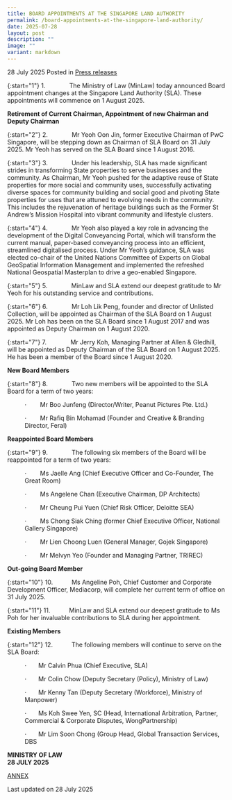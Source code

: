 ```yaml
---
title: BOARD APPOINTMENTS AT THE SINGAPORE LAND AUTHORITY
permalink: /board-appointments-at-the-singapore-land-authority/
date: 2025-07-28
layout: post
description: ""
image: ""
variant: markdown
---
```

28 July 2025 Posted in [Press releases](/news/press-releases)

{:start="1"}
1.&nbsp;&nbsp;&nbsp;&nbsp;&nbsp;&nbsp;&nbsp;&nbsp;&nbsp;&nbsp;&nbsp;&nbsp;&nbsp; The Ministry of Law (MinLaw) today announced Board appointment changes at the Singapore Land Authority (SLA). These appointments will commence on 1 August 2025.

**Retirement of Current Chairman, Appointment of new Chairman and Deputy Chairman**

{:start="2"}
2.&nbsp;&nbsp;&nbsp;&nbsp;&nbsp;&nbsp;&nbsp;&nbsp;&nbsp;&nbsp;&nbsp;&nbsp;&nbsp; Mr Yeoh Oon Jin, former Executive Chairman of PwC Singapore, will be stepping down as Chairman of SLA Board on 31 July 2025. Mr Yeoh has served on the SLA Board since 1 August 2016.

{:start="3"}
3.&nbsp;&nbsp;&nbsp;&nbsp;&nbsp;&nbsp;&nbsp;&nbsp;&nbsp;&nbsp;&nbsp;&nbsp;&nbsp; Under his leadership, SLA has made significant strides in transforming State properties to serve businesses and the community. As Chairman, Mr Yeoh pushed for the adaptive reuse of State properties for more social and community uses, successfully activating diverse spaces for community building and social good and pivoting State properties for uses that are attuned to evolving needs in the community. This includes the rejuvenation of heritage buildings such as the Former St Andrew’s Mission Hospital into vibrant community and lifestyle clusters.

{:start="4"}
4.&nbsp;&nbsp;&nbsp;&nbsp;&nbsp;&nbsp;&nbsp;&nbsp;&nbsp;&nbsp;&nbsp;&nbsp;&nbsp; Mr Yeoh also played a key role in advancing the development of the Digital Conveyancing Portal, which will transform the current manual, paper-based conveyancing process into an efficient, streamlined digitalised process. Under Mr Yeoh’s guidance, SLA was elected co-chair of the United Nations Committee of Experts on Global GeoSpatial Information Management and implemented the refreshed National Geospatial Masterplan to drive a geo-enabled Singapore.

{:start="5"}
5.&nbsp;&nbsp;&nbsp;&nbsp;&nbsp;&nbsp;&nbsp;&nbsp;&nbsp;&nbsp;&nbsp;&nbsp;&nbsp; MinLaw and SLA extend our deepest gratitude to Mr Yeoh for his outstanding service and contributions.

{:start="6"}
6.&nbsp;&nbsp;&nbsp;&nbsp;&nbsp;&nbsp;&nbsp;&nbsp;&nbsp;&nbsp;&nbsp;&nbsp;&nbsp; Mr Loh Lik Peng, founder and director of Unlisted Collection, will be appointed as Chairman of the SLA Board on 1 August 2025. Mr Loh has been on the SLA Board since 1 August 2017 and was appointed as Deputy Chairman on 1 August 2020.

{:start="7"}
7.&nbsp;&nbsp;&nbsp;&nbsp;&nbsp;&nbsp;&nbsp;&nbsp;&nbsp;&nbsp;&nbsp;&nbsp;&nbsp; Mr Jerry Koh, Managing Partner at Allen &amp; Gledhill, will be appointed as Deputy Chairman of the SLA Board on 1 August 2025. He has been a member of the Board since 1 August 2020.

**New Board Members**

{:start="8"}
8.&nbsp;&nbsp;&nbsp;&nbsp;&nbsp;&nbsp;&nbsp;&nbsp;&nbsp;&nbsp;&nbsp;&nbsp;&nbsp; Two new members will be appointed to the SLA Board for a term of two years:

<p style="margin-left: 40px">·&nbsp;&nbsp;&nbsp;&nbsp;&nbsp;&nbsp;&nbsp; Mr Boo Junfeng (Director/Writer, Peanut Pictures Pte. Ltd.)</p>

<p style="margin-left: 40px">·&nbsp;&nbsp;&nbsp;&nbsp;&nbsp;&nbsp;&nbsp; Mr Rafiq Bin Mohamad (Founder and Creative &amp; Branding Director, Feral)</p>

**Reappointed Board Members**

{:start="9"}
9.&nbsp;&nbsp;&nbsp;&nbsp;&nbsp;&nbsp;&nbsp;&nbsp;&nbsp;&nbsp;&nbsp;&nbsp;&nbsp; The following six members of the Board will be reappointed for a term of two years:

<p style="margin-left: 40px">·&nbsp;&nbsp;&nbsp;&nbsp;&nbsp;&nbsp;&nbsp; Ms Jaelle Ang (Chief Executive Officer and Co-Founder, The Great Room)</p>

<p style="margin-left: 40px">·&nbsp;&nbsp;&nbsp;&nbsp;&nbsp;&nbsp;&nbsp; Ms Angelene Chan (Executive Chairman, DP Architects)</p>

<p style="margin-left: 40px">·&nbsp;&nbsp;&nbsp;&nbsp;&nbsp;&nbsp;&nbsp; Mr Cheung Pui Yuen (Chief Risk Officer, Deloitte SEA)</p>

<p style="margin-left: 40px">·&nbsp;&nbsp;&nbsp;&nbsp;&nbsp;&nbsp;&nbsp; Ms Chong Siak Ching (former Chief Executive Officer, National Gallery Singapore)</p>

<p style="margin-left: 40px">·&nbsp;&nbsp;&nbsp;&nbsp;&nbsp;&nbsp;&nbsp; Mr Lien Choong Luen (General Manager, Gojek Singapore)</p>

<p style="margin-left: 40px">·&nbsp;&nbsp;&nbsp;&nbsp;&nbsp;&nbsp;&nbsp; Mr Melvyn Yeo (Founder and Managing Partner, TRIREC)</p>

**Out-going Board Member**

{:start="10"}
10.&nbsp;&nbsp;&nbsp;&nbsp;&nbsp;&nbsp;&nbsp;&nbsp;&nbsp;&nbsp; Ms Angeline Poh, Chief Customer and Corporate Development Officer, Mediacorp, will complete her current term of office on 31 July 2025.

{:start="11"}
11.&nbsp;&nbsp;&nbsp;&nbsp;&nbsp;&nbsp;&nbsp;&nbsp;&nbsp;&nbsp; MinLaw and SLA extend our deepest gratitude to Ms Poh for her invaluable contributions to SLA during her appointment.

**Existing Members**

{:start="12"}
12.&nbsp;&nbsp;&nbsp;&nbsp;&nbsp;&nbsp;&nbsp;&nbsp;&nbsp;&nbsp; The following members will continue to serve on the SLA Board:

<p style="margin-left: 40px">·&nbsp;&nbsp;&nbsp;&nbsp;&nbsp;&nbsp; Mr Calvin Phua (Chief Executive, SLA)</p>

<p style="margin-left: 40px">·&nbsp;&nbsp;&nbsp;&nbsp;&nbsp;&nbsp; Mr Colin Chow (Deputy Secretary (Policy), Ministry of Law)</p>

<p style="margin-left: 40px">·&nbsp;&nbsp;&nbsp;&nbsp;&nbsp;&nbsp; Mr Kenny Tan (Deputy Secretary (Workforce), Ministry of Manpower)</p>

<p style="margin-left: 40px">·&nbsp;&nbsp;&nbsp;&nbsp;&nbsp;&nbsp; Ms Koh Swee Yen, SC (Head, International Arbitration, Partner, Commercial &amp; Corporate Disputes, WongPartnership)</p>

<p style="margin-left: 40px">·&nbsp;&nbsp;&nbsp;&nbsp;&nbsp;&nbsp; Mr Lim Soon Chong (Group Head, Global Transaction Services, DBS</p>


<b>MINISTRY OF LAW</b><br>
<b>28 JULY 2025</b>

[ANNEX](/files/news/press-releases/Annex___2025_Board_Appointments_at_the_Singapore_Land_Authority.pdf)

<p class="right-side-updated">Last updated on 28 July 2025</p>